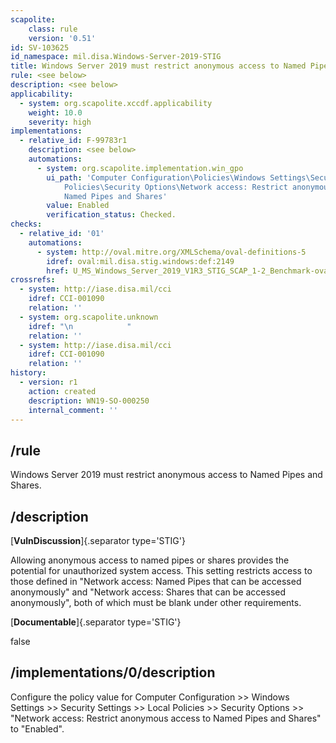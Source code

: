 ```yaml
---
scapolite:
    class: rule
    version: '0.51'
id: SV-103625
id_namespace: mil.disa.Windows-Server-2019-STIG
title: Windows Server 2019 must restrict anonymous access to Named Pipes and Shares.
rule: <see below>
description: <see below>
applicability:
  - system: org.scapolite.xccdf.applicability
    weight: 10.0
    severity: high
implementations:
  - relative_id: F-99783r1
    description: <see below>
    automations:
      - system: org.scapolite.implementation.win_gpo
        ui_path: 'Computer Configuration\Policies\Windows Settings\Security Settings\Local
            Policies\Security Options\Network access: Restrict anonymous access to
            Named Pipes and Shares'
        value: Enabled
        verification_status: Checked.
checks:
  - relative_id: '01'
    automations:
      - system: http://oval.mitre.org/XMLSchema/oval-definitions-5
        idref: oval:mil.disa.stig.windows:def:2149
        href: U_MS_Windows_Server_2019_V1R3_STIG_SCAP_1-2_Benchmark-oval.xml
crossrefs:
  - system: http://iase.disa.mil/cci
    idref: CCI-001090
    relation: ''
  - system: org.scapolite.unknown
    idref: "\n            "
    relation: ''
  - system: http://iase.disa.mil/cci
    idref: CCI-001090
    relation: ''
history:
  - version: r1
    action: created
    description: WN19-SO-000250
    internal_comment: ''
---
```



## /rule

Windows Server 2019 must restrict anonymous access to Named Pipes and Shares.

## /description

[**VulnDiscussion**]{.separator type='STIG'}

Allowing anonymous access to named pipes or shares provides the potential for unauthorized system access. This setting restricts access to those defined in "Network access: Named Pipes that can be accessed anonymously" and "Network access: Shares that can be accessed anonymously", both of which must be blank under other requirements.

[**Documentable**]{.separator type='STIG'}

false

## /implementations/0/description

Configure the policy value for Computer Configuration >> Windows Settings >> Security Settings >> Local Policies >> Security Options >> "Network access: Restrict anonymous access to Named Pipes and Shares" to "Enabled".
